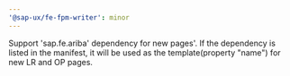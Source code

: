 ```yaml
---
'@sap-ux/fe-fpm-writer': minor
---
```


Support 'sap.fe.ariba' dependency for new pages'. If the dependency is listed in the manifest, it will be used as the template(property "name") for new LR and OP pages.
